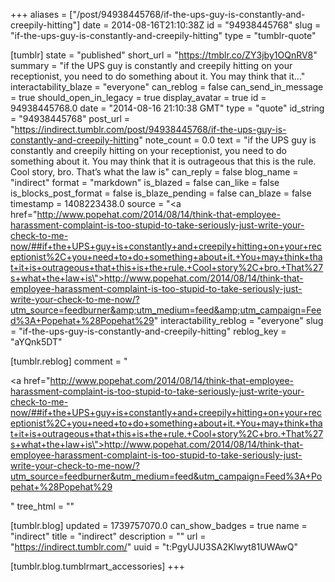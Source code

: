 +++
aliases = ["/post/94938445768/if-the-ups-guy-is-constantly-and-creepily-hitting"]
date = 2014-08-16T21:10:38Z
id = "94938445768"
slug = "if-the-ups-guy-is-constantly-and-creepily-hitting"
type = "tumblr-quote"

[tumblr]
state = "published"
short_url = "https://tmblr.co/ZY3jby1OQnRV8"
summary = "if the UPS guy is constantly and creepily hitting on your receptionist, you need to do something about it. You may think that it..."
interactability_blaze = "everyone"
can_reblog = false
can_send_in_message = true
should_open_in_legacy = true
display_avatar = true
id = 94938445768.0
date = "2014-08-16 21:10:38 GMT"
type = "quote"
id_string = "94938445768"
post_url = "https://indirect.tumblr.com/post/94938445768/if-the-ups-guy-is-constantly-and-creepily-hitting"
note_count = 0.0
text = "if the UPS guy is constantly and creepily hitting on your receptionist, you need to do something about it. You may think that it is outrageous that this is the rule. Cool story, bro. That&rsquo;s what the law is"
can_reply = false
blog_name = "indirect"
format = "markdown"
is_blazed = false
can_like = false
is_blocks_post_format = false
is_blaze_pending = false
can_blaze = false
timestamp = 1408223438.0
source = "<a href=\"http://www.popehat.com/2014/08/14/think-that-employee-harassment-complaint-is-too-stupid-to-take-seriously-just-write-your-check-to-me-now/##if+the+UPS+guy+is+constantly+and+creepily+hitting+on+your+receptionist%2C+you+need+to+do+something+about+it.+You+may+think+that+it+is+outrageous+that+this+is+the+rule.+Cool+story%2C+bro.+That%27s+what+the+law+is\">http://www.popehat.com/2014/08/14/think-that-employee-harassment-complaint-is-too-stupid-to-take-seriously-just-write-your-check-to-me-now/?utm_source=feedburner&amp;utm_medium=feed&amp;utm_campaign=Feed%3A+Popehat+%28Popehat%29</a>"
interactability_reblog = "everyone"
slug = "if-the-ups-guy-is-constantly-and-creepily-hitting"
reblog_key = "aYQnk5DT"

[tumblr.reblog]
comment = "<p><a href=\"http://www.popehat.com/2014/08/14/think-that-employee-harassment-complaint-is-too-stupid-to-take-seriously-just-write-your-check-to-me-now/##if+the+UPS+guy+is+constantly+and+creepily+hitting+on+your+receptionist%2C+you+need+to+do+something+about+it.+You+may+think+that+it+is+outrageous+that+this+is+the+rule.+Cool+story%2C+bro.+That%27s+what+the+law+is\">http://www.popehat.com/2014/08/14/think-that-employee-harassment-complaint-is-too-stupid-to-take-seriously-just-write-your-check-to-me-now/?utm_source=feedburner&utm_medium=feed&utm_campaign=Feed%3A+Popehat+%28Popehat%29</a></p>"
tree_html = ""

[tumblr.blog]
updated = 1739757070.0
can_show_badges = true
name = "indirect"
title = "indirect"
description = ""
url = "https://indirect.tumblr.com/"
uuid = "t:PgyUJU3SA2Klwyt81UWAwQ"

[tumblr.blog.tumblrmart_accessories]
+++
